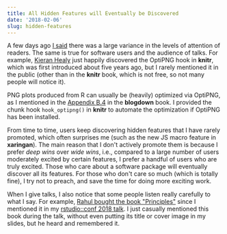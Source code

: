 ```yaml
---
title: All Hidden Features will Eventually be Discovered
date: '2018-02-06'
slug: hidden-features
---
```


A few days ago [I said](/en/2018/01/attention-variance/) there was a large variance in the levels of attention of readers. The same is true for software users and the audience of talks. For example, [Kieran Healy](https://tw.com/kjhealy/status/960247344670396418) just happily discovered the OptiPNG hook in **knitr**, which was first introduced about five years ago, but I rarely mentioned it in the public (other than in the **knitr** book, which is not free, so not many people will notice it).

PNG plots produced from R can usually be (heavily) optimized via OptiPNG, as I mentioned in the [Appendix B.4](https://bookdown.org/yihui/blogdown/useful-resources.html) in the **blogdown** book. I provided the chunk hook `hook_optipng()` in **knitr** to automate the optimization if OptiPNG has been installed.

From time to time, users keep discovering hidden features that I have rarely promoted, which often surprises me (such as the new JS macro feature in **xaringan**). The main reason that I don't actively promote them is because I prefer _deep wins_ over _wide wins_, i.e., compared to a large number of users moderately excited by certain features, I prefer a handful of users who are truly excited. Those who care about a software package will eventually discover all its features. For those who don't care so much (which is totally fine), I try not to preach, and save the time for doing more exciting work.

When I give talks, I also notice that some people listen really carefully to what I say. For example, [Rahul bought the book "Principles"](https://tw.com/rsangole/status/960888961181855744) since I mentioned it in my [rstudio::conf 2018 talk](https://bit.ly/2018-blogdown#5). I just casually mentioned this book during the talk, without even putting its title or cover image in my slides, but he heard and remembered it.
